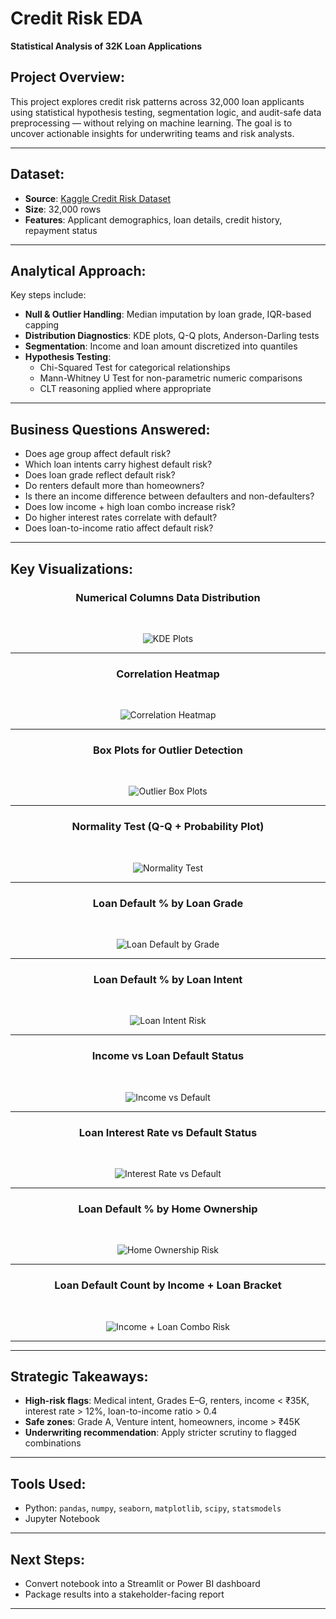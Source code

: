 # Credit Risk EDA

**Statistical Analysis of 32K Loan Applications**

## Project Overview:

This project explores credit risk patterns across 32,000 loan applicants using statistical hypothesis testing, segmentation logic, and audit-safe data preprocessing — without relying on machine learning. The goal is to uncover actionable insights for underwriting teams and risk analysts.

---

## Dataset:

- **Source**: [Kaggle Credit Risk Dataset](https://www.kaggle.com/datasets/laotse/credit-risk-dataset)
- **Size**: 32,000 rows
- **Features**: Applicant demographics, loan details, credit history, repayment status

---

## Analytical Approach:

Key steps include:

- **Null & Outlier Handling**: Median imputation by loan grade, IQR-based capping  
- **Distribution Diagnostics**: KDE plots, Q-Q plots, Anderson-Darling tests  
- **Segmentation**: Income and loan amount discretized into quantiles  
- **Hypothesis Testing**:
  - Chi-Squared Test for categorical relationships
  - Mann-Whitney U Test for non-parametric numeric comparisons
  - CLT reasoning applied where appropriate
 
---

## Business Questions Answered:

- Does age group affect default risk?
- Which loan intents carry highest default risk?
- Does loan grade reflect default risk?
- Do renters default more than homeowners?
- Is there an income difference between defaulters and non-defaulters?
- Does low income + high loan combo increase risk?
- Do higher interest rates correlate with default?
- Does loan-to-income ratio affect default risk?

---

## Key Visualizations:

<h3 align="center"><strong>Numerical Columns Data Distribution</strong></h3>
<br>
<p align="center">
  <img src="sample_visuals/numerical_cols_distribution.png" alt="KDE Plots">
</p>
<hr>

<h3 align="center"><strong>Correlation Heatmap</strong></h3>
<br>
<p align="center">
  <img src="sample_visuals/correlation.png" alt="Correlation Heatmap">
</p>
<hr>

<h3 align="center"><strong>Box Plots for Outlier Detection</strong></h3>
<br>
<p align="center">
  <img src="sample_visuals/box_plots.png" alt="Outlier Box Plots">
</p>
<hr>

<h3 align="center"><strong>Normality Test (Q-Q + Probability Plot)</strong></h3>
<br>
<p align="center">
  <img src="sample_visuals/normality_test.png" alt="Normality Test">
</p>
<hr>

<h3 align="center"><strong>Loan Default % by Loan Grade</strong></h3>
<br>
<p align="center">
  <img src="sample_visuals/loan_grade_vs_loan_defaults.png" alt="Loan Default by Grade">
</p>
<hr>

<h3 align="center"><strong>Loan Default % by Loan Intent</strong></h3>
<br>
<p align="center">
  <img src="sample_visuals/loan_intent_vs_loan_defaults.png" alt="Loan Intent Risk">
</p>
<hr>

<h3 align="center"><strong>Income vs Loan Default Status</strong></h3>
<br>
<p align="center">
  <img src="sample_visuals/income_vs_loan_defaults.png" alt="Income vs Default">
</p>
<hr>

<h3 align="center"><strong>Loan Interest Rate vs Default Status</strong></h3>
<br>
<p align="center">
  <img src="sample_visuals/loan_interest_rates_vs_loan_defaults.png" alt="Interest Rate vs Default">
</p>
<hr>

<h3 align="center"><strong>Loan Default % by Home Ownership</strong></h3>
<br>
<p align="center">
  <img src="sample_visuals/home_ownership_vs_loan_defaults.png" alt="Home Ownership Risk">
</p>
<hr>

<h3 align="center"><strong>Loan Default Count by Income + Loan Bracket</strong></h3>
<br>
<p align="center">
  <img src="sample_visuals/loan_defaults_by_income_and_loan_brackets.png" alt="Income + Loan Combo Risk">
</p>
<hr>

---

## Strategic Takeaways:

- **High-risk flags**: Medical intent, Grades E–G, renters, income < ₹35K, interest rate > 12%, loan-to-income ratio > 0.4  
- **Safe zones**: Grade A, Venture intent, homeowners, income > ₹45K  
- **Underwriting recommendation**: Apply stricter scrutiny to flagged combinations

---

## Tools Used:

- Python: `pandas`, `numpy`, `seaborn`, `matplotlib`, `scipy`, `statsmodels`
- Jupyter Notebook

---

## Next Steps:

- Convert notebook into a Streamlit or Power BI dashboard  
- Package results into a stakeholder-facing report

---
